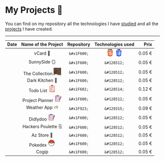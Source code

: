 
# My Projects 🎒

You can find on my repository all the technologies I have [studied](https://github.com/MJordanBecode/Becode/tree/main/Learning) and all the [projects](https://github.com/MJordanBecode/Becode/tree/main/project) I have created.

---

|   Date        |   Name of the Project |   Repository |   Technologies used |   Prix    |
|---            |:-:                    |:-:           |:-:                  |--:    |
|      |   vCard 🪪  |   ```&#x1F600;``` |   ![html](assets/images/technologies/html.png) ![css](assets/images/technologies/css.png)|   0.05 €  |
|      |   SunnySide 🪞  |   ```&#x1F600;``` |   ```&#128512;``` |   0.05 €  |
|      |   The Collection ![](assets/images/escabeau.png)  |   ```&#x1F600;``` |   ```&#128512;``` |   0.05 €  |
|      |   Dark Kitchen 🍔  |   ```&#x1F600;``` |   ```&#128512;``` |   0.05 €  |
|      |   Todo List    ![](assets/images/liste-de-choses-a-faire.png)  |   ```&#x1F602;``` |   ```&#128514;``` |   0.12 €  |
|      |   Project Planner ![](assets/images/liste-de-taches.png)  |   ```&#x1F600;``` |   ```&#128512;``` |   0.05 €  |
|      |   Weather App ⛅   |   ```&#x1F923;``` |   ```&#129315;``` |   0.09 €  |
|      |   Didlydoo ![](assets/images/liste-de-taches.png)  |   ```&#x1F600;``` |   ```&#128512;``` |   0.05 €  |
|      |   Hackers Poulette 🗒️  |   ```&#x1F600;``` |   ```&#128512;``` |   0.05 €  |
|      |   Az Store 👟  |   ```&#x1F600;``` |   ```&#128512;``` |   0.05 €  |
|      |   Pokedex  ![pokeball](assets/images/icons8-pokeball-24.png) |   ```&#x1F600;``` |   ```&#128512;``` |   0.05 €  |
|      |   Cogip   |   ```&#x1F600;``` |   ```&#128512;``` |   0.05 €  |
